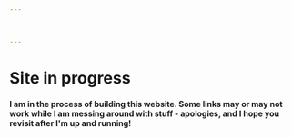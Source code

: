 ```yaml
---



---
```



# Site in progress

#### I am in the process of building this website. Some links may or may not work while I am messing around with stuff - apologies, and I hope you revisit after I'm up and running!


